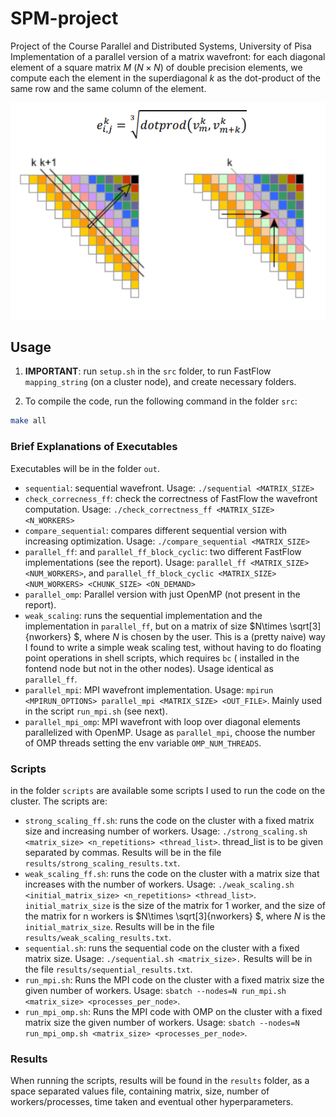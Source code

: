 # SPM-project
Project of the Course Parallel and Distributed Systems, University of Pisa
Implementation of a parallel version of a matrix wavefront:
for each diagonal element of a square matrix $M$ ($N\times N$) of double precision
elements, we compute each the element in the superdiagonal $k$  as the dot-product of the same row and the same column of the element.

![Wavefront Picture](wavefront.png)

## Usage
1. **IMPORTANT**: run `setup.sh` in the `src` folder, to run FastFlow `mapping_string` (on a cluster node), and create necessary folders.

2. To compile the code, run the following command in the folder `src`:
```bash
make all
```
### Brief Explanations of Executables
Executables will be in the folder `out`.
- `sequential`: sequential wavefront. Usage: `./sequential <MATRIX_SIZE> `
- `check_correcness_ff`: check the correctness of FastFlow the wavefront computation. Usage: `./check_correctness_ff <MATRIX_SIZE> <N_WORKERS>`
- `compare_sequential`: compares different sequential version with increasing optimization. Usage: `./compare_sequential <MATRIX_SIZE>`
- `parallel_ff`: and `parallel_ff_block_cyclic`: two different FastFlow implementations (see the report). Usage: `parallel_ff <MATRIX_SIZE> <NUM_WORKERS>`, and `parallel_ff_block_cyclic <MATRIX_SIZE> <NUM_WORKERS> <CHUNK_SIZE> <ON_DEMAND>`
- `parallel_omp`: Parallel version with just OpenMP (not present in the report). 
- `weak_scaling`: runs the sequential implementation and the implementation in `parallel_ff`, but on a matrix of size $N\times \sqrt[3]{nworkers} $, where $N$ is chosen by the user. This is a (pretty naive) way I found to write a simple weak scaling test, without having to do floating point operations in shell scripts, which requires `bc` ( installed in the fontend node but not in the other nodes). Usage identical as `parallel_ff`.
- `parallel_mpi`: MPI wavefront implementation. Usage: `mpirun <MPIRUN_OPTIONS> parallel_mpi <MATRIX_SIZE> <OUT_FILE>`. Mainly used in  the script `run_mpi.sh` (see next).
- `parallel_mpi_omp`: MPI wavefront with loop over diagonal elements parallelized with OpenMP. Usage as `parallel_mpi`, choose the number of OMP threads setting the env variable `OMP_NUM_THREADS`.

### Scripts 
in the folder `scripts`  are available some scripts I used to run the code on the cluster. The scripts are:

- `strong_scaling_ff.sh`: runs the code on the cluster with a fixed matrix size and increasing number of workers.
Usage: `./strong_scaling.sh <matrix_size> <n_repetitions> <thread_list>`.  thread_list is to be given separated by commas.
Results will be in the file `results/strong_scaling_results.txt`.
- `weak_scaling_ff.sh`: runs the code on the cluster with a matrix size that increases with the number of workers.
Usage: `./weak_scaling.sh <initial_matrix_size> <n_repetitions> <thread_list>`. `initial_matrix_size` is the size of the matrix for 1 worker, and the size of the matrix for n workers is $N\times \sqrt[3]{nworkers} $, where $N$ is the `initial_matrix_size`.
Results will be in the file `results/weak_scaling_results.txt`.
- `sequential.sh`: runs the sequential code on the cluster with a fixed matrix size. Usage: `./sequential.sh <matrix_size>.` Results will be in the file `results/sequential_results.txt`.
- `run_mpi.sh`: Runs the MPI code on the cluster with a fixed matrix size the given number of workers. Usage: 
`sbatch --nodes=N run_mpi.sh <matrix_size> <processes_per_node>`. 
- `run_mpi_omp.sh`: Runs the MPI code with OMP on the cluster with a fixed matrix size the given number of workers. Usage:
`sbatch --nodes=N run_mpi_omp.sh <matrix_size> <processes_per_node>`.

### Results
When running the scripts, results will be found in the `results` folder, as a space separated values file, containing matrix, size, number of workers/processes, time taken and eventual other hyperparameters. 
